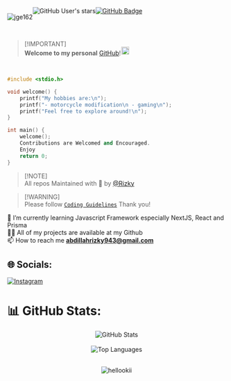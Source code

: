 <div style="display: flex;">
<p align="left"> 
  <img src="https://komarev.com/ghpvc/?username=jge162&label=Profile%20views&color=0e75b6&style=flat" alt="jge162" /> 
</p><img src="https://img.shields.io/github/stars/jge162?style=social" alt="GitHub User's stars">
  <a href="https://github.com/hellookii?tab=followers"><img src="https://img.shields.io/github/followers/hellookii?label=Followers&style=social" alt="GitHub Badge"></a>
</div><br>

>[!IMPORTANT]\
>**Welcome to my personal** [GitHub](https://github.com/hellookii)!<img src="https://camo.githubusercontent.com/c05b8e6f41e6e75b664d121f193fc3640f21b5f8ea0182efab1d2a8204e59caf/68747470733a2f2f62696f2e6c696e6b63646e2e746f2f696e73746162696f2e63632f7374617469632f696d616765732f6261636b2f747769747465725f69636f6e2e706e67" align="bottom" height="18" width="18" style="max-width: 100%; position: relative; left: 1px; top: -2px;"> 

<br> <!-- Empty line -->

```CPP
#include <stdio.h>

void welcome() {
    printf("My hobbies are:\n");
    printf("- motorcycle modification\n - gaming\n");
    printf("Feel free to explore around!\n");
}

int main() {
    welcome();
    Contributions are Welcomed and Encouraged.
    Enjoy
    return 0;
}

```

>[!NOTE]\
>All repos Maintained with 💙 by [@Rizky](https://github.com/hellookii)

>[!WARNING]\
>Please follow [`Coding Guidelines`](https://github.com/hellookii/hellookii/blob/main/coding_guidelines.md) Thank you! 

🌱 I’m currently learning Javascript Framework especially NextJS, React and Prisma<br>👨‍💻 All of my projects are available at my Github<br> 📫 How to reach me <strong>abdillahrizky943@gmail.com</strong>

## 🌐 Socials:
[![Instagram](https://img.shields.io/badge/Instagram-%23E4405F.svg?logo=Instagram&logoColor=white)](https://instagram.com/m.rizkii_) 

# 📊 GitHub Stats:
<div align="center">
  <img src="https://github-readme-stats.vercel.app/api?username=hellookii&theme=nord&hide_border=true&include_all_commits=true&count_private=true" alt="GitHub Stats" />
</div>

<br/>

<div align="center">
  <img src="https://github-readme-stats.vercel.app/api/top-langs/?username=hellookii&theme=nord&hide_border=true&include_all_commits=true&count_private=true&layout=compact" alt="Top Languages" />
</div>

<br/>

<!-- [![Discord Presence](https://lanyard.cnrad.dev/api/458236535595204611)](https://discord.com/users/458236535595204611)
  
[![spotify-github-profile](https://spotify-github-profile.vercel.app/api/view?uid=ijmi5i3si5rvfkus29gx3sfcd&cover_image=true&theme=default&show_offline=false&background_color=121212&interchange=true&bar_color=53b14f&bar_color_cover=true)](https://spotify-github-profile.vercel.app/api/view?uid=ijmi5i3si5rvfkus29gx3sfcd&redirect=true)
 -->
<p align="center"> <img src="https://komarev.com/ghpvc/?username=hellookii&label=Profile%20views&color=0e75b6&style=flat" alt="hellookii" /> </p>

